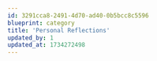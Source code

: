```yaml
---
id: 3291cca8-2491-4d70-ad40-0b5bcc8c5596
blueprint: category
title: 'Personal Reflections'
updated_by: 1
updated_at: 1734272498
---
```

